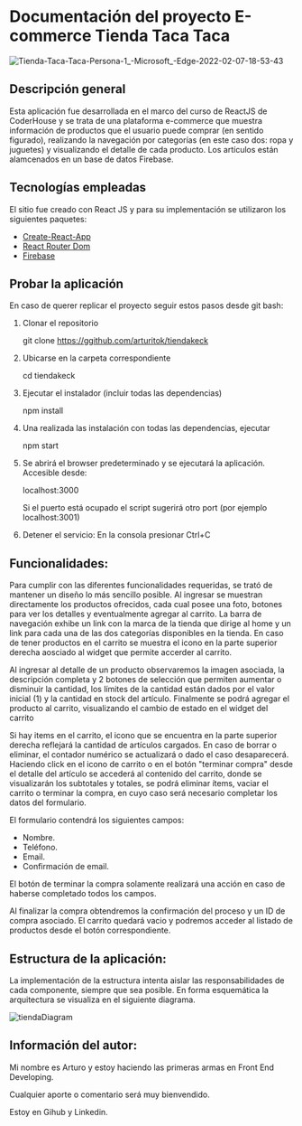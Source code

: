 # Documentación del proyecto E-commerce Tienda Taca Taca

![Tienda-Taca-Taca-Persona-1_-Microsoft_-Edge-2022-02-07-18-53-43](https://user-images.githubusercontent.com/87787593/152888273-ccf88664-ab53-4094-80bd-0ed65ce16b2b.gif)


## Descripción general

Esta aplicación fue desarrollada en el marco del curso de ReactJS de CoderHouse y se trata de una plataforma e-commerce que muestra información de productos que el usuario puede comprar (en sentido figurado), realizando la navegación por categorías (en este caso dos: ropa y juguetes) y visualizando el detalle de cada producto.
Los artículos están alamcenados en un base de datos Firebase.

## Tecnologías empleadas

El sitio fue creado con React JS y para su implementación se utilizaron los siguientes paquetes:

- [Create-React-App](https://create-react-app.dev/docs/getting-started)
- [React Router Dom](https://reacttraining.com/react-router/web/guides/quick-start)
- [Firebase](https://firebase.google.com/)

## Probar la aplicación

En caso de querer replicar el proyecto seguir estos pasos desde git bash:

1. Clonar el repositorio

   git clone https://ggithub.com/arturitok/tiendakeck

2. Ubicarse en la carpeta correspondiente

   cd tiendakeck

3. Ejecutar el instalador (incluir todas las dependencias)

   npm install

4. Una realizada las instalación con todas las dependencias, ejecutar

   npm start

5. Se abrirá el browser predeterminado y se ejecutará la aplicación. Accesible desde:

   localhost:3000

   Si el puerto está ocupado el script sugerirá otro port (por ejemplo localhost:3001)

6. Detener el servicio:
   En la consola presionar Ctrl+C

## Funcionalidades:

Para cumplir con las diferentes funcionalidades requeridas, se trató de mantener un diseño lo más sencillo posible. Al ingresar se muestran directamente los productos ofrecidos, cada cual posee una foto, botones para ver los detalles y eventualmente agregar al carrito.
La barra de navegación exhibe un link con la marca de la tienda que dirige al home y un link para cada una de las dos categorías disponibles en la tienda.
En caso de tener productos en el carrito se muestra el icono en la parte superior derecha aosciado al widget que permite accerder al carrito.

Al ingresar al detalle de un producto observaremos la imagen asociada, la descripción completa y 2 botones de selección que permiten aumentar o disminuir la cantidad, los límites de la cantidad están dados por el valor inicial (1) y la cantidad en stock del artículo. Finalmente se podrá agregar el producto al carrito, visualizando el cambio de estado en el widget del carrito

Si hay items en el carrito, el icono que se encuentra en la parte superior derecha reflejará la cantidad de artículos cargados. En caso de borrar o eliminar, el contador numérico se actualizará o dado el caso desaparecerá.
Haciendo click en el icono de carrito o en el botón "terminar compra" desde el detalle del artículo se accederá al contenido del carrito, donde se visualizarán los subtotales y totales, se podrá eliminar ítems, vaciar el carrito o terminar la compra, en cuyo caso será necesario completar los datos del formulario.

El formulario contendrá los siguientes campos:

- Nombre.
- Teléfono.
- Email.
- Confirmación de email.

El botón de terminar la compra solamente realizará una acción en caso de haberse completado todos los campos.

Al finalizar la compra obtendremos la confirmación del proceso y un ID de compra asociado.
El carrito quedará vacio y podremos acceder al listado de productos desde el botón correspondiente.

## Estructura de la aplicación:

La implementación de la estructura intenta aislar las responsabilidades de cada componente, siempre que sea posible. En forma esquemática la arquitectura se visualiza en el siguiente diagrama.

![tiendaDiagram](https://user-images.githubusercontent.com/87787593/152888525-8cd133d1-a575-432d-a6ed-2d19088bdded.png)


## Información del autor:
Mi nombre es Arturo y estoy haciendo las primeras armas en Front End Developing.

Cualquier aporte o comentario será muy bienvendido.

Estoy en Gihub y Linkedin. 


